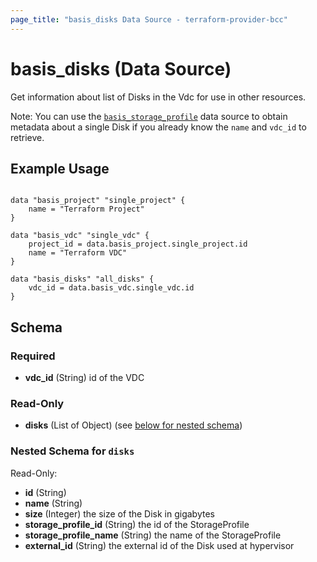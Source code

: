 ```yaml
---
page_title: "basis_disks Data Source - terraform-provider-bcc"
---
```

# basis_disks (Data Source)

Get information about list of Disks in the Vdc for use in other resources.

Note: You can use the [`basis_storage_profile`](Disk) data source to obtain metadata
about a single Disk if you already know the `name` and `vdc_id` to retrieve.

## Example Usage

```hcl

data "basis_project" "single_project" {
    name = "Terraform Project"
}

data "basis_vdc" "single_vdc" {
    project_id = data.basis_project.single_project.id
    name = "Terraform VDC"
}

data "basis_disks" "all_disks" {
    vdc_id = data.basis_vdc.single_vdc.id
}

```

## Schema

### Required

- **vdc_id** (String) id of the VDC

### Read-Only

- **disks** (List of Object) (see [below for nested schema](#nestedatt--disks))

<a id="nestedatt--disks"></a>
### Nested Schema for `disks`

Read-Only:

- **id** (String)
- **name** (String)
- **size** (Integer) the size of the Disk in gigabytes
- **storage_profile_id** (String) the id of the StorageProfile
- **storage_profile_name** (String) the name of the StorageProfile
- **external_id** (String) the external id of the Disk used at hypervisor
